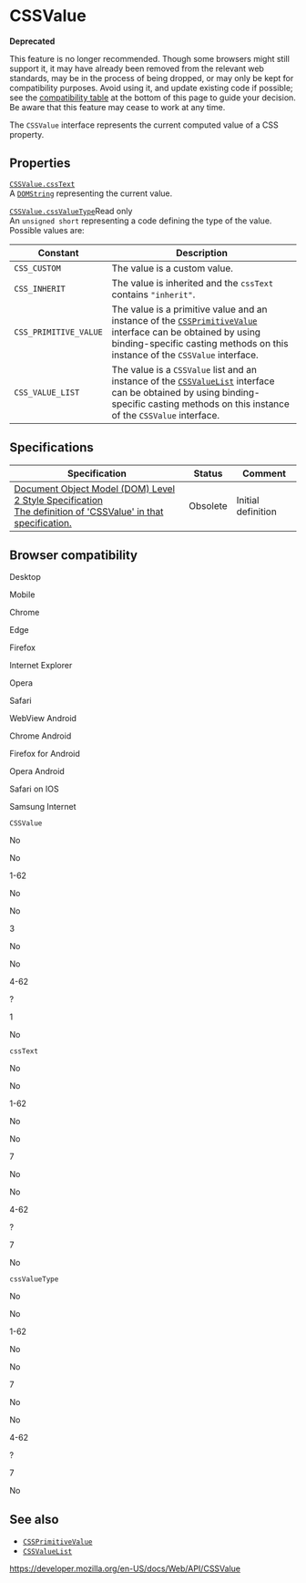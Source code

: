 # CSSValue

**Deprecated**

This feature is no longer recommended. Though some browsers might still support it, it may have already been removed from the relevant web standards, may be in the process of being dropped, or may only be kept for compatibility purposes. Avoid using it, and update existing code if possible; see the [compatibility table](#browser_compatibility) at the bottom of this page to guide your decision. Be aware that this feature may cease to work at any time.

The `CSSValue` interface represents the current computed value of a CSS property.

## Properties

[`CSSValue.cssText`](cssvalue/csstext)  
A [`DOMString`](domstring) representing the current value.

[`CSSValue.cssValueType`](cssvalue/cssvaluetype)<span class="badge inline readonly">Read only </span>  
An `unsigned short` representing a code defining the type of the value. Possible values are:

<table><thead><tr class="header"><th>Constant</th><th>Description</th></tr></thead><tbody><tr class="odd"><td><code>CSS_CUSTOM</code></td><td>The value is a custom value.</td></tr><tr class="even"><td><code>CSS_INHERIT</code></td><td>The value is inherited and the <code>cssText</code> contains <code>"inherit"</code>.</td></tr><tr class="odd"><td><code>CSS_PRIMITIVE_VALUE</code></td><td>The value is a primitive value and an instance of the <a href="cssprimitivevalue"><code>CSSPrimitiveValue</code></a> interface can be obtained by using binding-specific casting methods on this instance of the <code>CSSValue</code> interface.</td></tr><tr class="even"><td><code>CSS_VALUE_LIST</code></td><td>The value is a <code>CSSValue</code> list and an instance of the <a href="cssvaluelist"><code>CSSValueList</code></a> interface can be obtained by using binding-specific casting methods on this instance of the <code>CSSValue</code> interface.</td></tr></tbody></table>

## Specifications

<table><thead><tr class="header"><th>Specification</th><th>Status</th><th>Comment</th></tr></thead><tbody><tr class="odd"><td><a href="https://www.w3.org/TR/DOM-Level-2-Style/css.html#CSS-CSSValue">Document Object Model (DOM) Level 2 Style Specification<br />
<span class="small">The definition of 'CSSValue' in that specification.</span></a></td><td><span class="spec-obsolete">Obsolete</span></td><td>Initial definition</td></tr></tbody></table>

## Browser compatibility

Desktop

Mobile

Chrome

Edge

Firefox

Internet Explorer

Opera

Safari

WebView Android

Chrome Android

Firefox for Android

Opera Android

Safari on IOS

Samsung Internet

`CSSValue`

No

No

1-62

No

No

3

No

No

4-62

?

1

No

`cssText`

No

No

1-62

No

No

7

No

No

4-62

?

7

No

`cssValueType`

No

No

1-62

No

No

7

No

No

4-62

?

7

No

## See also

- [`CSSPrimitiveValue`](cssprimitivevalue)
- [`CSSValueList`](cssvaluelist)

<a href="https://developer.mozilla.org/en-US/docs/Web/API/CSSValue" class="_attribution-link">https://developer.mozilla.org/en-US/docs/Web/API/CSSValue</a>
